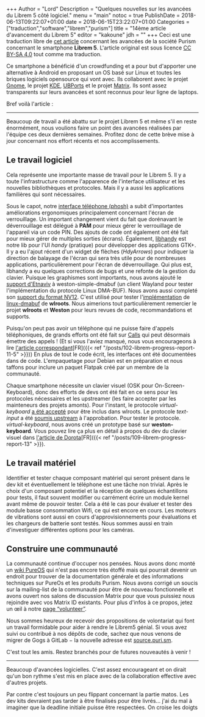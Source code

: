 +++
Author = "Lord"
Description = "Quelques nouvelles sur les avancées du Librem 5 côté logiciel."
menu = "main"
notoc = true
PublishDate = 2018-06-13T09:22:07+01:00
date = 2018-06-15T23:22:07+01:00
Categories = ["traduction","software","librem","purism"]
title = "14ème article d'avancement du Librem 5"
editor = "kakoune"
jdh = ""
+++
Ceci est une traduction libre de [cet article](https://puri.sm/posts/librem5-progress-report-14/) concernant les avancées de la société Purism concernant le smartphone **Librem 5**.
L'article original est sous licence [CC BY-SA 4.0](https://creativecommons.org/licenses/by-sa/4.0/) tout comme ma traduction.


Ce smartphone a bénéficié d'un crowdfunding et a pour but d'apporter une alternative à Android en proposant un OS basé sur Linux et toutes les briques logiciels opensource qui vont avec.
Ils collaborent avec le projet [Gnome](https://www.gnome.org), le projet [KDE](https://www.kde.org), [UBPorts](https://ubports.com/) et le projet [Matrix](https://matrix.org).
Ils sont assez transparents sur leurs avancées et sont reconnus pour leur ligne de laptops.

Bref voilà l'article :

<hr>

Beaucoup de travail a été abattu sur le projet Librem 5 et même s'il en reste énormément, nous voulions faire un point des avancées réalisées par l'équipe ces deux dernières semaines.
Profitez donc de cette brève mise à jour concernant nos effort récents et nos accomplissements.

## Le travail logiciel
Cela représente une importante masse de travail pour le Librem 5.
Il y a toute l'infrastructure comme l'apparence de l'interface utilisateur et les nouvelles bibliothèques et protocoles.
Mais il y a aussi les applications familières qui sont nécessaires.

Sous le capot, notre [interface téléphone (phosh)](https://source.puri.sm/Librem5/phosh) a subit d'importantes améliorations ergonomiques principalement concernant l'écran de verrouillage.
Un important changement vient du fait que dorénavant le déverrouillage est délégué à **PAM** pour mieux gérer le verrouillage de l'appareil via un code PIN.
Des ajouts de code ont également ont été fait pour mieux gérer de multiples sorties (écrans).
Également, [libhandy](https://source.puri.sm/Librem5/libhandy) est notre lib pour l'UI *handy* (pratique) pour développer des applications GTK+.
Il y a eu l'ajout récent d'un widget de flèches (*HdyArrows*) pour indiquer la direction de balayage de l'écran qui sera très utile pour de nombreuses applications, particulièrement pour l'écran de déverrouillage.
Qui plus est, libhandy a eu quelques corrections de bugs et une refonte de la gestion du clavier.
Puisque les graphismes sont importants, nous avons ajouté le [support d'Etnaviv](https://lists.freedesktop.org/archives/wayland-devel/2018-March/037532.html) à weston-simple-dmabuf (un client Wayland pour tester l'implémentation du protocole Linux DMA-BUF).
Nous avons aussi completé son [support du format NV12](https://lists.freedesktop.org/archives/wayland-devel/2018-March/037536.html).
C'est utilisé pour tester l'[implémentation](https://github.com/swaywm/wlroots/pull/724) de [linux-dmabuf](https://github.com/swaywm/wlroots/pull/698) de **wlroots**.
Nous aimerions tout particulièrement remercier le projet **wlroots** et **Weston** pour leurs revues de code, recommandations et supports.

Puisqu'on peut pas avoir un téléphone qui ne puisse faire d'appels téléphoniques, de grands efforts ont été fait sur [Calls](https://source.puri.sm/Librem5/calls) qui peut désormais émettre des appels !
(Et si vous l'aviez manqué, nous vous encourageons à lire [l'article correspondant](https://puri.sm/posts/librem5-progress-report-12/)[FR]({{< ref "/posts/102-librem-progress-report-11-5" >}}))
En plus de tout le code écrit, les interfaces ont été documentées dans de code.
L'empaquetage pour Debian est en préparation et nous taffons pour inclure un paquet Flatpak créé par un membre de la communauté.

Chaque smartphone nécessite un clavier visuel (OSK pour On-Screen-Keyboard), donc des efforts de devs ont été fait en ce sens pour les protocoles nécessaires et les upstreamer (les faire accepter par les mainteneurs des projets amonts).
Pour l'instant, le protocole *virtual-keyboard* [a été accepté](https://github.com/swaywm/wlroots/pull/999) pour être inclus dans wlroots.
Le protocole *text-input* a été [soumis upstream](https://lists.freedesktop.org/archives/wayland-devel/2018-May/038071.html) à l'approbation.
Pour tester le protocole. *virtual-keyboard*, nous avons créé un prototype basé sur **weston-keyboard**.
Vous pouvez lire ça plus en détail à propos du dev du clavier visuel dans [l'article de Dorota](https://puri.sm/posts/dorota-on-the-importance-of-on-screen-keyboards/)[FR]({{< ref "/posts/109-librem-progress-report-13" >}}).

## Le travail matériel
Identifier et tester chaque composant matériel qui seront présent dans le dev kit et éventuellement le téléphone est une tâche non trivial.
Après le choix d'un composant potentiel et la réception de quelques échantillons pour tests, il faut souvent modifier ou carrément écrire un module kernel avant même de pouvoir tester.
Cela a été le cas pour évaluer et tester des module basse consommation Wifi, ce qui est encore en cours.
Les moteurs de vibrations sont aussi en cours d'approvisionnements pour évaluations et les chargeurs de batterie sont testés.
Nous sommes aussi en train d'investiguer différentes options pour les caméras.

## Construire une communauté
La communauté continue d'occuper nos pensées.
Nous avons donc monté un [wiki PureOS](https://wiki.puri.sm/) qui n'est pas encore très étoffé mais qui pourrait devenir un endroit pour trouver de la documentation générale et des informations techniques sur PureOs et les produits Purism.
Nous avons corrigé un soucis sur la mailing-list de la communauté pour être de nouveau fonctionnelle et avons ouvert nos salons de discussion Matrix pour que vous puissiez nous rejoindre avec vos Matrix ID existants.
Pour plus d'infos à ce propos, jetez un œil à notre [page “volunteer”](https://developer.puri.sm/Volunteering/HowTo.html).

Nous sommes heureux de recevoir des propositions de volontariat qui font un travail formidable pour aider à rendre le Librem5 génial.
Si vous avez suivi ou contribué à nos dépôts de code, sachez que nous venons de migrer de Gogs à GitLab − la nouvelle adresse est [source.puri.sm](https://source.puri.sm/).

C'est tout les amis.
Restez branchés pour de futures nouveautés à venir !

---------------
Beaucoup d'avancées logicielles.
C'est assez encourageant et on dirait qu'un bon rythme s'est mis en place avec de la collaboration effective avec d'autres projets.

Par contre c'est toujours un peu flippant concernant la partie matos.
Les dev kits devraient pas tarder à être finalisés pour être livrés… j'ai du mal à imaginer que la deadline initiale puisse être respectées.
On croise les doigts

